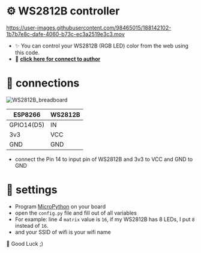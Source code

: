 # ⚙️ WS2812B controller

https://user-images.githubusercontent.com/98465015/188142102-1b7b7e8c-dafe-4060-b73c-ec3a2519e3c3.mov

- ✨ You can control your WS2812B (RGB LED) color from the web using this code.
- 🧨 **[click here for connect to author](https://t.me/Soltan_Python)**

# 🔩 connections

![WS2812B_breadboard](https://user-images.githubusercontent.com/98465015/188141833-36c2cad2-ee91-4da7-b39d-b791c5c6f51c.png)


|ESP8266        |WS2812B    |
|---            | ---       |
|GPIO14(D5)     |IN         |
|3v3            |VCC        |
|GND            |GND        |

- connect the Pin 14 to input pin of WS2812B and 3v3 to VCC and GND to GND

# 🔧 settings
- Program [MicroPython](https://micropython.org/download/) on your board
- open the `config.py` file and fill out of all variables
- For example: line _4_ `matrix` value is `16`, if my WS2812B has 8 LEDs, I put `8` instead of `16`.
- and your SSID of wifi is your wifi name

🌹 Good Luck ;)
